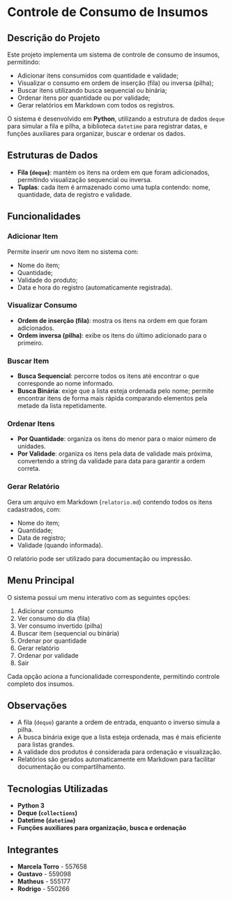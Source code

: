 # Controle de Consumo de Insumos


## Descrição do Projeto
Este projeto implementa um sistema de controle de consumo de insumos, permitindo:  
- Adicionar itens consumidos com quantidade e validade;  
- Visualizar o consumo em ordem de inserção (fila) ou inversa (pilha);  
- Buscar itens utilizando busca sequencial ou binária;  
- Ordenar itens por quantidade ou por validade;  
- Gerar relatórios em Markdown com todos os registros.  

O sistema é desenvolvido em **Python**, utilizando a estrutura de dados `deque` para simular a fila e pilha, a biblioteca `datetime` para registrar datas, e funções auxiliares para organizar, buscar e ordenar os dados.

## Estruturas de Dados
- **Fila (`deque`)**: mantém os itens na ordem em que foram adicionados, permitindo visualização sequencial ou inversa.  
- **Tuplas**: cada item é armazenado como uma tupla contendo: nome, quantidade, data de registro e validade.  

## Funcionalidades

### Adicionar Item
Permite inserir um novo item no sistema com:  
- Nome do item;  
- Quantidade;  
- Validade do produto;  
- Data e hora do registro (automaticamente registrada).  

### Visualizar Consumo
- **Ordem de inserção (fila)**: mostra os itens na ordem em que foram adicionados.  
- **Ordem inversa (pilha)**: exibe os itens do último adicionado para o primeiro.

### Buscar Item
- **Busca Sequencial**: percorre todos os itens até encontrar o que corresponde ao nome informado.  
- **Busca Binária**: exige que a lista esteja ordenada pelo nome; permite encontrar itens de forma mais rápida comparando elementos pela metade da lista repetidamente.

### Ordenar Itens
- **Por Quantidade**: organiza os itens do menor para o maior número de unidades.  
- **Por Validade**: organiza os itens pela data de validade mais próxima, convertendo a string da validade para data para garantir a ordem correta.

### Gerar Relatório
Gera um arquivo em Markdown (`relatorio.md`) contendo todos os itens cadastrados, com:  
- Nome do item;  
- Quantidade;  
- Data de registro;  
- Validade (quando informada).  

O relatório pode ser utilizado para documentação ou impressão.

## Menu Principal
O sistema possui um menu interativo com as seguintes opções:  
1. Adicionar consumo  
2. Ver consumo do dia (fila)  
3. Ver consumo invertido (pilha)  
4. Buscar item (sequencial ou binária)  
5. Ordenar por quantidade  
6. Gerar relatório  
7. Ordenar por validade  
0. Sair  

Cada opção aciona a funcionalidade correspondente, permitindo controle completo dos insumos.

## Observações
- A fila (`deque`) garante a ordem de entrada, enquanto o inverso simula a pilha.  
- A busca binária exige que a lista esteja ordenada, mas é mais eficiente para listas grandes.  
- A validade dos produtos é considerada para ordenação e visualização.  
- Relatórios são gerados automaticamente em Markdown para facilitar documentação ou compartilhamento.  

## Tecnologias Utilizadas
- **Python 3**  
- **Deque (`collections`)**  
- **Datetime (`datetime`)**  
- **Funções auxiliares para organização, busca e ordenação**  


## Integrantes
- **Marcela Torro** - 557658  
- **Gustavo** - 559098  
- **Matheus** - 555177  
- **Rodrigo** - 550266  

